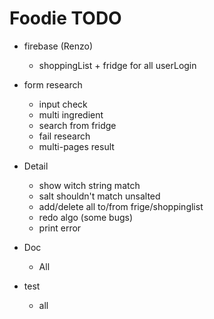 # Foodie TODO

- firebase (Renzo)
	- shoppingList + fridge for all userLogin
	

- form research
	- input check
	- multi ingredient
	- search from fridge
	- fail research
	- multi-pages result
	
- Detail
	- show witch string match
	- salt shouldn't match unsalted 
	- add/delete all to/from frige/shoppinglist
	- redo algo (some bugs)
	- print error

- Doc
	- All

- test
	- all
	
